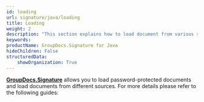 ```yaml
---
id: loading
url: signature/java/loading
title: Loading
weight: 2
description: "This section explains how to load document from various sources like file, streams, remote web resources, loading document from FTP, Amazon or Azure storage etc."
keywords: 
productName: GroupDocs.Signature for Java
hideChildren: False
structuredData:
    showOrganization: True
---
```

[**GroupDocs.Signature**](https://products.groupdocs.com/signature/java) allows you to load password-protected documents and load documents from different sources. For more details please refer to the following guides:
